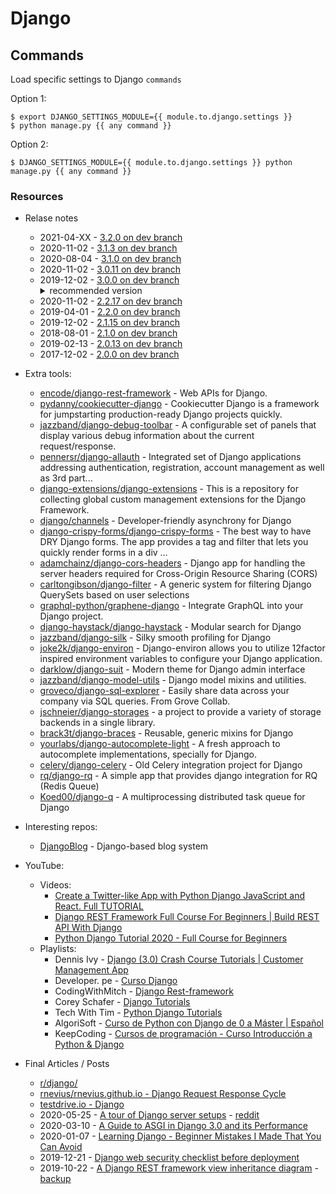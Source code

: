 # Django

## Commands

Load specific settings to Django `commands`

Option 1:

```shell
$ export DJANGO_SETTINGS_MODULE={{ module.to.django.settings }}
$ python manage.py {{ any command }}
```

Option 2:

```shell
$ DJANGO_SETTINGS_MODULE={{ module.to.django.settings }} python manage.py {{ any command }}
```

### Resources

- Relase notes
    - 2021-04-XX - [3.2.0 on dev branch](https://docs.djangoproject.com/en/dev/releases/3.2/)
    - 2020-11-02 - [3.1.3 on dev branch](https://docs.djangoproject.com/en/dev/releases/3.1.3/)
    - 2020-08-04 - [3.1.0 on dev branch](https://docs.djangoproject.com/en/dev/releases/3.1/)
    - 2020-11-02 - [3.0.11 on dev branch](https://docs.djangoproject.com/en/dev/releases/3.0.11/)
    - 2019-12-02 - [3.0.0 on dev branch](https://docs.djangoproject.com/en/dev/releases/3.0/)
        <details><summary>recommended version</summary>
        2020-10-17 - oldest supported Python version is 3.6 (oldest version doesn't reach End Of Line)
        </details>
    - 2020-11-02 - [2.2.17 on dev branch](https://docs.djangoproject.com/en/dev/releases/2.2.17/)
    - 2019-04-01 - [2.2.0 on dev branch](https://docs.djangoproject.com/en/dev/releases/2.2/)
    - 2019-12-02 - [2.1.15 on dev branch](https://docs.djangoproject.com/en/dev/releases/2.1.15/)
    - 2018-08-01 - [2.1.0 on dev branch](https://docs.djangoproject.com/en/dev/releases/2.1/)
    - 2019-02-13 - [2.0.13 on dev branch](https://docs.djangoproject.com/en/dev/releases/2.0.13/)
    - 2017-12-02 - [2.0.0 on dev branch](https://docs.djangoproject.com/en/dev/releases/2.0/)

- Extra tools:
    - [encode/django-rest-framework](https://github.com/encode/django-rest-framework) - Web APIs for Django.
    - [pydanny/cookiecutter-django](https://github.com/pydanny/cookiecutter-django) - Cookiecutter Django is a framework for jumpstarting production-ready Django projects quickly.
    - [jazzband/django-debug-toolbar](https://github.com/jazzband/django-debug-toolbar) - A configurable set of panels that display various debug information about the current request/response.
    - [pennersr/django-allauth](https://github.com/pennersr/django-allauth) - Integrated set of Django applications addressing authentication, registration, account management as well as 3rd part...
    - [django-extensions/django-extensions](https://github.com/django-extensions/django-extensions) - This is a repository for collecting global custom management extensions for the Django Framework.
    - [django/channels](https://github.com/django/channels) - Developer-friendly asynchrony for Django
    - [django-crispy-forms/django-crispy-forms](https://github.com/django-crispy-forms/django-crispy-forms) - The best way to have DRY Django forms. The app provides a tag and filter that lets you quickly render forms in a div …
    - [adamchainz/django-cors-headers](https://github.com/adamchainz/django-cors-headers) - Django app for handling the server headers required for Cross-Origin Resource Sharing (CORS)
    - [carltongibson/django-filter](https://github.com/carltongibson/django-filter) - A generic system for filtering Django QuerySets based on user selections
    - [graphql-python/graphene-django](https://github.com/graphql-python/graphene-django) - Integrate GraphQL into your Django project.
    - [django-haystack/django-haystack](https://github.com/django-haystack/django-haystack) - Modular search for Django
    - [jazzband/django-silk](https://github.com/jazzband/django-silk) - Silky smooth profiling for Django
    - [joke2k/django-environ](https://github.com/joke2k/django-environ) - Django-environ allows you to utilize 12factor inspired environment variables to configure your Django application.
    - [darklow/django-suit](https://github.com/darklow/django-suit) - Modern theme for Django admin interface
    - [jazzband/django-model-utils](https://github.com/jazzband/django-model-utils) - Django model mixins and utilities.
    - [groveco/django-sql-explorer](https://github.com/groveco/django-sql-explorer) - Easily share data across your company via SQL queries. From Grove Collab.
    - [jschneier/django-storages](https://github.com/jschneier/django-storages) - a project to provide a variety of storage backends in a single library.
    - [brack3t/django-braces](https://github.com/brack3t/django-braces) - Reusable, generic mixins for Django
    - [yourlabs/django-autocomplete-light](https://github.com/yourlabs/django-autocomplete-light) - A fresh approach to autocomplete implementations, specially for Django.
    - [celery/django-celery](https://github.com/celery/django-celery) - Old Celery integration project for Django
    - [rq/django-rq](https://github.com/rq/django-rq) - A simple app that provides django integration for RQ (Redis Queue)
    - [Koed00/django-q](https://github.com/Koed00/django-q) - A multiprocessing distributed task queue for Django

- Interesting repos:
    - [DjangoBlog](https://github.com/liangliangyy/DjangoBlog) - Django-based blog system

- YouTube:
    - Videos:
        - [Create a Twitter-like App with Python Django JavaScript and React. Full TUTORIAL](https://www.youtube.com/watch?v=f1R_bykXHGE)
        - [Django REST Framework Full Course For Beginners | Build REST API With Django](https://www.youtube.com/watch?v=B38aDwUpcFc)
        - [Python Django Tutorial 2020 - Full Course for Beginners](https://www.youtube.com/watch?v=JT80XhYJdBw)
    - Playlists:
        - Dennis Ivy - [Django (3.0) Crash Course Tutorials | Customer Management App](https://www.youtube.com/playlist?list=PL-51WBLyFTg2vW-_6XBoUpE7vpmoR3ztO)
        - Developer. pe - [Curso Django](https://www.youtube.com/playlist?list=PLMbRqrU_kvbTGg_oUKXyWi63Mo9Yoot9K)
        - CodingWithMitch - [Django Rest-framework](https://www.youtube.com/playlist?list=PLgCYzUzKIBE9Pi8wtx8g55fExDAPXBsbV)
        - Corey Schafer - [Django Tutorials](https://www.youtube.com/playlist?list=PL-osiE80TeTtoQCKZ03TU5fNfx2UY6U4p)
        - Tech With Tim - [Python Django Tutorials](https://www.youtube.com/playlist?list=PLzMcBGfZo4-kQkZp-j9PNyKq7Yw5VYjq9)
        - AlgoriSoft - [Curso de Python con Django de 0 a Máster | Español](https://www.youtube.com/playlist?list=PLxm9hnvxnn-j5ZDOgQS63UIBxQytPdCG7)
        - KeepCoding - [Cursos de programación - Curso Introducción a Python & Django](https://www.youtube.com/playlist?list=PLQpe1zyko1phY_8XwZOQSdoyKf9nv7kMl)

- Final Articles / Posts
    - [r/django/](https://www.reddit.com/r/django/)
    - [rnevius/rnevius.github.io - Django Request Response Cycle](https://github.com/rnevius/rnevius.github.io/blob/master/assets/django_request_response_cycle.pdf)
    - [testdrive.io - Django](https://testdriven.io/blog/topics/django/)
    - 2020-05-25 - [A tour of Django server setups](https://mattsegal.dev/django-prod-architectures.html) - [reddit](https://www.reddit.com/r/django/comments/gq8nil/a_tour_of_django_server_setups/)
    - 2020-03-10 - [A Guide to ASGI in Django 3.0 and its Performance](https://arunrocks.com/a-guide-to-asgi-in-django-30-and-its-performance/)
    - 2020-01-07 - [Learning Django - Beginner Mistakes I Made That You Can Avoid](https://www.reddit.com/r/django/comments/eld87j/learning_django_beginner_mistakes_i_made_that_you/)
    - 2019-12-21 - [Django web security checklist before deployment](https://web.archive.org/web/20200220012934/https://reversepython.net/lab/django-web-security-checklist-deployment/)
    - 2019-10-22 - [A Django REST framework view inheritance diagram](https://www.reddit.com/r/django/comments/dlk6v8/a_django_rest_framework_view_inheritance_diagram/) - [backup](https://i.imgur.com/ueoM3sy.png)
